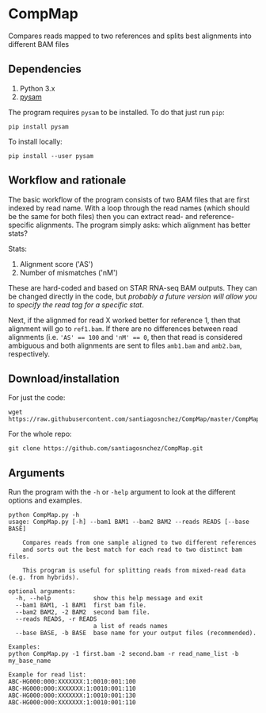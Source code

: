 # CompMap
Compares reads mapped to two references and splits best alignments into different BAM files

## Dependencies

1. Python 3.x
2. [pysam](https://pysam.readthedocs.io/en/latest/api.html)

The program requires `pysam` to be installed. To do that just run `pip`:

    pip install pysam

To install locally:

    pip install --user pysam

## Workflow and rationale

The basic workflow of the program consists of two BAM files that are first indexed by read name.
With a loop through the read names (which should be the same for both files) then you can extract read- and reference-specific alignments.
The program simply asks: which alignment has better stats?

Stats:
1. Alignment score ('AS')
2. Number of mismatches ('nM')

These are hard-coded and based on STAR RNA-seq BAM outputs. They can be changed directly in the code, but *probably a future version will allow you to specify the read tag for a specific stat*.

Next, if the alignmed for read X worked better for reference 1, then that alignment will go to `ref1.bam`. If there are no differences between read alignments (i.e. `'AS' == 100` and `'nM' == 0`, then that read is considered ambiguous and both alignments are sent to files `amb1.bam` and `amb2.bam`, respectively.

## Download/installation

For just the code:

    wget https://raw.githubusercontent.com/santiagosnchez/CompMap/master/CompMap.py

For the whole repo:

    git clone https://github.com/santiagosnchez/CompMap.git

## Arguments

Run the program with the `-h` or `-help` argument to look at the different options and examples.

    python CompMap.py -h
    usage: CompMap.py [-h] --bam1 BAM1 --bam2 BAM2 --reads READS [--base BASE]

        Compares reads from one sample aligned to two different references 
        and sorts out the best match for each read to two distinct bam files.

        This program is useful for splitting reads from mixed-read data (e.g. from hybrids).

    optional arguments:
      -h, --help            show this help message and exit
      --bam1 BAM1, -1 BAM1  first bam file.
      --bam2 BAM2, -2 BAM2  second bam file.
      --reads READS, -r READS
                            a list of reads names
      --base BASE, -b BASE  base name for your output files (recommended).

    Examples:
    python CompMap.py -1 first.bam -2 second.bam -r read_name_list -b my_base_name

    Example for read list:
    ABC-HG000:000:XXXXXXX:1:0010:001:100
    ABC-HG000:000:XXXXXXX:1:0010:001:110
    ABC-HG000:000:XXXXXXX:1:0010:001:130
    ABC-HG000:000:XXXXXXX:1:0010:001:110

